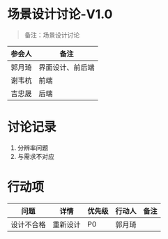 # 场景设计讨论-V1.0
> 备注：场景设计讨论


|  参会人   | 备注 |
|  ----  | ----   |
| 郭月琦| 界面设计、前后端 |
| 谢韦杭| 前端 |
| 吉忠晟| 后端 |


# 讨论记录

1. 分辨率问题
2. 与需求不对应

# 行动项


| 问题 | 详情 |优先级| 行动人 |备注 |
| ----|----|----|----|----|
| 设计不合格 | 重新设计 | P0 | 郭月琦 | |